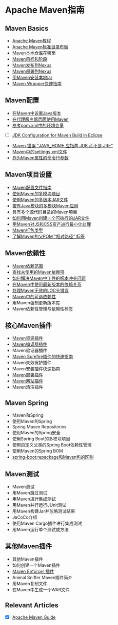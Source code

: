 # Apache Maven指南

## Maven Basics

- [Apache Maven教程](maven-simple/README.md)
- [Apache Maven标准目录布局](/README-zh.md#apache-maven标准目录布局)
- [Maven本地仓库在哪里](/MavenLocalRepository.md)
- [Maven目标和阶段](/MavenGoalsAndPhases.md)
- [Maven发布到Nexus](/MavenToNexus.md#maven发布到nexus)
- [Maven部署到Nexus](/MavenToNexus.md#maven部署到nexus)
- [用Maven安装本地jar](/InstallLocalJar.md)
- [Maven Wrapper快速指南](../spring-boot-modules/spring-boot-artifacts/README.md)

## Maven配置

- [在Maven中设置Java版本](/SettingJavaVersion.md)
- [在代理服务器后面使用Maven](/maven-proxy/README-zh.md)
- [参考pom.xml中的环境变量](/ReferEnvironmentVariablesInPom.md)
- [ ] [JDK Configuration for Maven Build in Eclipse](https://www.baeldung.com/maven-eclipse-jdk-configuration)
- [Maven 错误 "JAVA\_HOME 应指向 JDK 而不是 JRE"](/MavenError.md#java_home-应指向-jdk-而不是-jre)
- [Maven中的settings.xml文件](/SettingsFile.md)
- [作为Maven属性的命令行参数](/CommandLineArgumentsAsMavenProperties.md)

## Maven项目设置

- [Maven配置文件指南](maven-simple/maven-profiles/README-zh.md)
- [使用Maven的多模块项目](maven-simple/parent-project/README-zh.md)
- [使用Maven的多版本JAR文件](../core-java-modules/core-java-9-new-features/README.md)
- [带有Java模块的多模块Maven应用](multimodulemavenproject/README.md)
- [具有多个源代码目录的Maven项目](maven-multi-source/README.md)
- [如何用Maven创建一个可执行的JAR文件](../core-java-modules/core-java-jar/README.md#如何用maven创建一个可执行的jar)
- [用Maven对JS和CSS资产进行最小化处理](../spring-static-resources/README.md#用maven对js和css资产进行最小化处理)
- [Maven打包类型](/README-zh.md#maven打包类型)
- [了解Maven的父POM "相对路径" 标签](maven-parent-pom-resolution/README.md)

## Maven依赖性

- [Maven依赖范围](/MavenDependencyScopes.md)
- [查找未使用的Maven依赖项](/maven-unused-dependencies/README-zh.md#查找未使用的maven依赖项)
- [如何解决Maven中工件的版本冲突问题](/version-collision/README-zh.md#如何解决maven中工件的版本冲突问题)
- [在Maven中使用最新版本的依赖关系](/versions-maven-plugin/README-zh.md)
- [处理Maven无效的LOC头错误](/MavenError.md#处理maven无效的loc头错误)
- [Maven中的可选依赖性](/optional-dependencies/README-zh.md)
- 用Maven强制更新版本库
- Maven依赖性管理与依赖性标签

## 核心Maven插件

- [Maven资源插件](/maven-plugins/README-zh.md#maven资源插件)
- [Maven编译器插件](/compiler-plugin-java-9/README-zh.md)
- Maven验证器插件
- [Maven Surefire插件的快速指南](/maven-integration-test/README-zh.md#maven-surefire插件的快速指南)
- Maven失效保护插件
- Maven安装插件快速指南
- [Maven部署插件](/MavenPlugin.md#maven部署插件)
- [Maven网站插件](/MavenPlugin.md#maven网站插件)
- Maven清洁插件

## Maven Spring

- Maven和Spring
- 使用Maven的Spring
- Spring Maven Repositories
- 使用Maven的Spring安全
- 使用Spring Boot的多模块项目
- 使用自定义父类的Spring Boot依赖性管理
- 使用Maven的Spring BOM
- [spring-boot:repackage和Maven包的区别](../spring-boot-modules/spring-boot-artifacts-2/README-zh.md#spring-boot-repackage和maven包之间的区别)

## Maven测试

- Maven测试
- 用Maven跳过测试
- 用Maven进行集成测试
- 用Maven并行运行JUnit测试
- 用Maven构建Jar并忽略测试结果
- JaCoCo介绍
- 使用Maven Cargo插件进行集成测试
- 用Maven运行单个测试或方法

## 其他Maven插件

- 其他Maven插件
- 如何创建一个Maven插件
- [Maven Enforcer 插件](/maven-plugins/README-zh.md#maven-enforcer-插件)
- Animal Sniffer Maven插件简介
- 用Maven复制文件
- 在Maven中生成一个WAR文件

## Relevant Articles

- [x] [Apache Maven Guide](https://www.baeldung.com/maven-guide)
